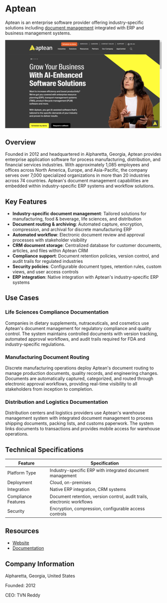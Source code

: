 # Aptean

Aptean is an enterprise software provider offering industry-specific solutions including [document management](../../capabilities/document-understanding/index.md) integrated with ERP and business management systems.

![Aptean](./assets/aptean.png)

## Overview

Founded in 2012 and headquartered in Alpharetta, Georgia, Aptean provides enterprise application software for process manufacturing, distribution, and financial services industries. With approximately 1,085 employees and offices across North America, Europe, and Asia-Pacific, the company serves over 7,000 specialized organizations in more than 20 industries across 74 countries. Aptean's document management capabilities are embedded within industry-specific ERP systems and workflow solutions.

## Key Features

- **Industry-specific document management**: Tailored solutions for manufacturing, food & beverage, life sciences, and distribution
- **Document routing & archiving**: Automated capture, encryption, compression, and archival for discrete manufacturing ERP
- **Automated workflow**: Electronic document review and approval processes with stakeholder visibility
- **CRM document storage**: Centralized database for customer documents, articles, and files within Aptean CRM
- **Compliance support**: Document retention policies, version control, and audit trails for regulated industries
- **Security policies**: Configurable document types, retention rules, custom views, and user access controls
- **ERP integration**: Native integration with Aptean's industry-specific ERP systems

## Use Cases

### Life Sciences Compliance Documentation

Companies in dietary supplements, nutraceuticals, and cosmetics use Aptean's document management for regulatory compliance and quality control. The system maintains controlled documents with version tracking, automated approval workflows, and audit trails required for FDA and industry-specific regulations.

### Manufacturing Document Routing

Discrete manufacturing operations deploy Aptean's document routing to manage production documents, quality records, and engineering changes. Documents are automatically captured, categorized, and routed through electronic approval workflows, providing real-time visibility to all stakeholders from inception to completion.

### Distribution and Logistics Documentation

Distribution centers and logistics providers use Aptean's warehouse management system with integrated document management to process shipping documents, packing lists, and customs paperwork. The system links documents to transactions and provides mobile access for warehouse operations.

## Technical Specifications

| Feature | Specification |
|---------|---------------|
| Platform Type | Industry-specific ERP with integrated document management |
| Deployment | Cloud, on-premises |
| Integration | Native ERP integration, CRM systems |
| Compliance Features | Document retention, version control, audit trails, electronic workflows |
| Security | Encryption, compression, configurable access controls |

## Resources

- [Website](https://www.aptean.com)
- [Documentation](https://www.aptean.com/resources)

## Company Information

Alpharetta, Georgia, United States

Founded: 2012

CEO: TVN Reddy
